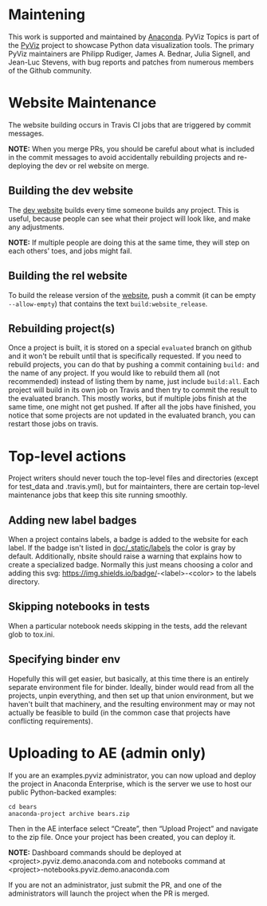 # Maintening

This work is supported and maintained by [Anaconda](https://www.anaconda.com).  PyViz Topics is part of the [PyViz](https://pyviz.org) project to showcase Python data visualization tools.
The primary PyViz maintainers are Philipp Rudiger, James A. Bednar,
Julia Signell, and Jean-Luc Stevens, with bug reports and patches from
numerous members of the Github community.

# Website Maintenance

The website building occurs in Travis CI jobs that are triggered by commit messages.

**NOTE:** When you merge PRs, you should be careful about what is included
in the commit messages to avoid accidentally rebuilding projects and re-deploying
the dev or rel website on merge.

## Building the dev website

The [dev website](https://pyviz-dev.github.io/examples) builds every time someone
builds any project. This is useful, because people can see what their project will
look like, and make any adjustments.

**NOTE:** If multiple people are doing this at the same time, they will step on each
others' toes, and jobs might fail.

## Building the rel website

To build the release version of the [website](https://examples.pyviz.org), push
a commit (it can be empty `--allow-empty`) that contains the text
`build:website_release`.

## Rebuilding project(s)

Once a project is built, it is stored on a special `evaluated` branch on github
and it won't be rebuilt until that is specifically requested.
If you need to rebuild projects, you can do that by pushing a commit
containing `build:` and the name of any project. If you would like to rebuild
them all (not recommended) instead of listing them by name, just include `build:all`.
Each project will build in its own job on Travis and then
try to commit the result to the evaluated branch. This mostly works, but if multiple
jobs finish at the same time, one might not get pushed. If after all the jobs have
finished, you notice that some projects are not updated in the evaluated branch, you
can restart those jobs on travis.

# Top-level actions

Project writers should never touch the top-level files and directories
(except for test_data and .travis.yml), but for maintainters, there
are certain top-level maintenance jobs that keep this site running
smoothly.

## Adding new label badges

When a project contains labels, a badge is added to the website for each label.
If the badge isn't listed in [doc/\_static/labels](https://github.com/pyviz-topics/examples/tree/main/doc/_static/labels)
the color is gray by default. Additionally, nbsite should raise a warning that explains
how to create a specialized badge. Normally this just means choosing a color and
adding this svg: <https://img.shields.io/badge/>-\<label>-\<color> to the labels directory.

## Skipping notebooks in tests

When a particular notebook needs skipping in the tests, add the relevant glob
to tox.ini.

## Specifying binder env

Hopefully this will get easier, but basically, at this time there is
an entirely separate environment file for binder. Ideally, binder
would read from all the projects, unpin everything, and then set up
that union environment, but we haven't built that machinery, and the
resulting environment may or may not actually be feasible to build (in
the common case that projects have conflicting requirements).

# Uploading to AE (admin only)

If you are an examples.pyviz administrator, you can now upload and deploy
the project in Anaconda Enterprise, which is the server we use to host
our public Python-backed examples:

```
cd bears
anaconda-project archive bears.zip
```

Then in the AE interface select “Create”, then “Upload Project” and navigate
to the zip file. Once your project has been created, you can deploy it.

**NOTE:** Dashboard commands should be deployed at \<project>.pyviz.demo.anaconda.com
and notebooks command at \<project>-notebooks.pyviz.demo.anaconda.com

If you are not an administrator, just submit the PR, and one of the
administrators will launch the project when the PR is merged.
